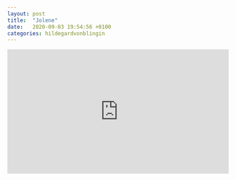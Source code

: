 ```yaml
---
layout: post
title:  "Jolene"
date:   2020-09-03 19:54:56 +0100
categories: hildegardvonblingin 
---
```

<style>.embed-container { position: relative; padding-bottom: 56.25%; height: 0; overflow: hidden; max-width: 100%; } .embed-container iframe, .embed-container object, .embed-container embed { position: absolute; top: 0; left: 0; width: 100%; height: 100%; }</style><div class='embed-container'><iframe src='https://www.youtube.com/embed/ugqQlB5fpuc' frameborder='0' allowfullscreen></iframe></div>

